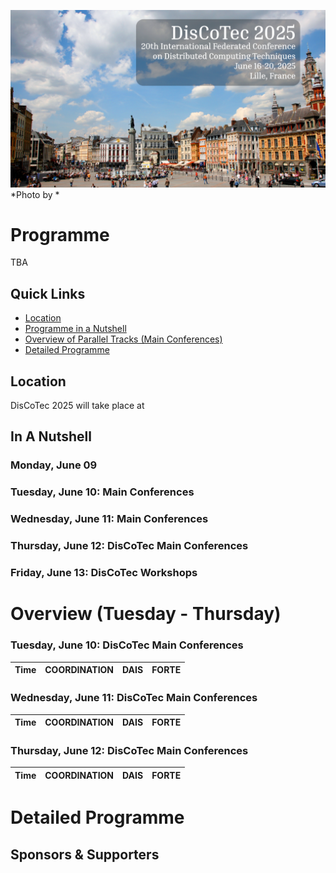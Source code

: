 [![](banner2025.png)](.)
*Photo by * 

# Programme

TBA

## Quick Links
* [Location](#location)
* [Programme in a Nutshell](#in-a-nutshell)
* [Overview of Parallel Tracks (Main Conferences)](#overview-tuesday---thursday)
* [Detailed Programme](#detailed-programme)

## Location
DisCoTec 2025 will take place at 

## In A Nutshell

### Monday, June 09

### Tuesday, June 10: Main Conferences

### Wednesday, June 11: Main Conferences

### Thursday, June 12: DisCoTec Main Conferences


### Friday, June 13: DisCoTec Workshops

# Overview (Tuesday - Thursday)


### Tuesday, June 10: DisCoTec Main Conferences

| Time | COORDINATION | DAIS | FORTE |
| :---: | :---: | :---: | :---: | 
 

### Wednesday, June 11: DisCoTec Main Conferences

| Time | COORDINATION | DAIS | FORTE |
| :---: | :---: | :---: | :---: | 
 

### Thursday, June 12: DisCoTec Main Conferences

| Time | COORDINATION | DAIS | FORTE |
| :---: | :---: | :---: | :---: | 


# Detailed Programme 


## Sponsors & Supporters

<p float="left">
</p>
